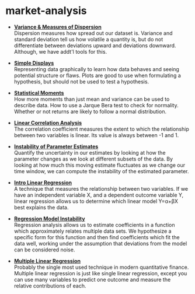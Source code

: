 # market-analysis
  
- [**Variance & Measures of Dispersion**](https://github.com/EvanDietrich/market-analysis/blob/master/variance-and-measures-of-dispersion.ipynb)<br>
Dispersion measures how spread out our dataset is. Variance and standard deviation tell us how volatile a quantity is, but do not differentiate between deviations upward and deviations downward. Although, we have addt'l tools for this.

- [**Simple Displays**](https://github.com/EvanDietrich/market-analysis/blob/master/simple-display.ipynb)<br>
Representing data graphically to learn how data behaves and seeing potential structure or flaws. Plots are good to use when formulating a hypothesis, but should not be used to test a hypothesis.

- [**Statistical Moments**](https://github.com/EvanDietrich/market-analysis/blob/master/statistical-moments.ipynb)<br>
How more moments than just mean and variance can be used to describe data. How to use a Jarque Bera test to check for normality. Whether or not returns are likely to follow a normal distribution.

- [**Linear Correlation Analysis**](https://github.com/EvanDietrich/market-analysis/blob/master/linear-correlation-analysis.ipynb)<br>
The correlation coefficient measures the extent to which the relationship between two variables is linear. Its value is always between -1 and 1.

- [**Instability of Parameter Estimates**](https://github.com/EvanDietrich/market-analysis/blob/master/instability-of-parameter-estimates.ipynb)<br>
Quantify the uncertainty in our estimates by looking at how the parameter changes as we look at different subsets of the data. By looking at how much this moving estimate fluctuates as we change our time window, we can compute the instability of the estimated parameter.

- [**Intro Linear Regression**](https://github.com/EvanDietrich/market-analysis/blob/master/intro-linear-regression.ipynb)<br>
A technique that measures the relationship between two variables. If we have an independent variable X, and a dependent outcome variable Y, linear regression allows us to determine which linear model Y=α+βX best explains the data.

- [**Regression Model Instability**](https://github.com/EvanDietrich/market-analysis/blob/master/regression-model-instability.ipynb)<br>
Regression analysis allows us to estimate coefficients in a function which approximately relates multiple data sets. We hypothesize a specific form for this function and then find coefficients which fit the data well, working under the assumption that deviations from the model can be considered noise.

- [**Multiple Linear Regression**](https://github.com/EvanDietrich/market-analysis/blob/master/multiple-linear-regression.ipynb)<br>
Probably the single most used technique in modern quantitative finance.
Multiple linear regression is just like single linear regression, except you can use many variables to predict one outcome and measure the relative contributions of each.